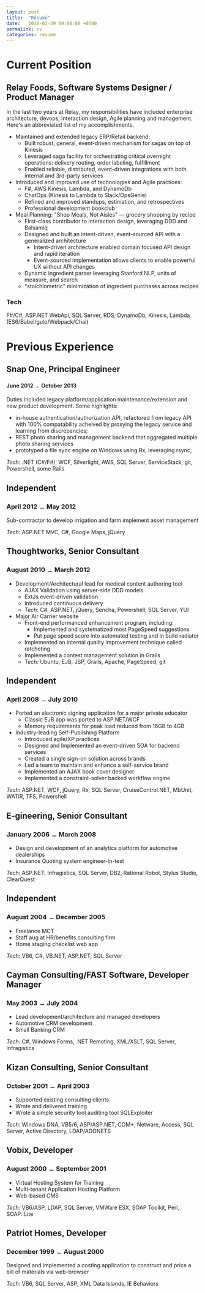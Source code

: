 ```yaml
---
layout: post
title:  "Résumé"
date:   2016-02-29 09:00:00 +0500
permalink: cv
categories: resume
---
```

Current Position
================

Relay Foods, Software Systems Designer / Product Manager
-----------------------------------
In the last two years at Relay, my responsibilities have included enterprise architecture, devops, interaction design, Agile planning and management. Here's an abbreviated list of my accomplishments.

* Maintained and extended legacy ERP/Retail backend:
  * Built robust, general, event-driven mechanism for sagas on top of Kinesis
  * Leveraged saga facility for orchestrating critical overnight operations:
delivery routing, order labeling, fulfillment
  * Enabled reliable, distributed, event-driven integrations with both internal
and 3rd-party services
* Introduced and improved use of technologies and Agile practices:
  * F#, AWS Kinesis, Lambda, and DynamoDb
  * ChatOps (Kinesis to Lambda to Slack/OpsGenie)
  * Refined and improved standups, estimation, and retrospectives
  * Professional development bookclub
* Meal Planning: "Shop Meals, Not Aisles" &mdash; grocery shopping by recipe
  * First-class contributor to interaction design, leveraging DDD and Balsamiq
  * Designed and built an intent-driven, event-sourced API with a generalized architecture
     - Intent-driven architecture enabled domain focused API design and rapid iteration
     - Event-sourced implementation allows clients to enable powerful UX without API changes
  * Dynamic ingredient parser leveraging Stanford NLP, units of measure, and search
  * "stoichiometric" minimization of ingredient purchases across recipes

### Tech
F#/C#, ASP.NET WebApi, SQL Server, RDS, DynamoDb, Kinesis, Lambda (ES6/Babel/gulp/Webpack/Chai)

Previous Experience
===================

## Snap One, Principal Engineer

#### June 2012 ﹘ October 2013

Duties included legacy platform/application maintenance/extension and new
product development. Some highlights:

* in-house authentication/authorization API, refactored from legacy API with 100%
  compatability acheived by proxying the legacy service and learning from discrepancies;
* REST photo sharing and management backend that aggregated multiple photo sharing services
* prototyped a file sync engine on Windows using Rx, leveraging rsync;

_Tech_: .NET (C#/F#), WCF, Silverlight, AWS, SQL Server, ServiceStack, git, Powershell, some Rails

## Independent

### April 2012 ﹘ May 2012

Sub-contractor to develop irrigation and farm implement asset management

_Tech_: ASP.NET MVC, C#, Google Maps, jQuery

## Thoughtworks, Senior Consultant
### August 2010 ﹘ March 2012

* Development/Architectural lead for medical content authoring tool
  * AJAX Validation using server-side DDD models
  * ExtJs event-driven validation
  * Introduced continuous delivery
  * _Tech_: C#, ASP.NET, jQuery, Sencha, Powershell, SQL Server, YUI
* Major Air Carrier website
  * Front-end performanced enhancement program, including:
    * Implemented and systematized most PageSpeed suggestions
    * Put page speed score into automated testing and in build radiator
  * Implemented an internal quality improvement technique called ratcheting
  * Implemented a contest management solution in Grails
  * _Tech_: Ubuntu, EJB, JSP, Grails, Apache, PageSpeed, git

## Independent
### April 2008 ﹘ July 2010

* Ported an electronic signing application for a major private educator
  * Classic EJB app was ported to ASP.NET/WCF
  * Memory requirements for peak load reduced from 16GB to 4GB
* Industry-leading Self-Publishing Platform
  * Introduced agile/XP practices
  * Designed and Implemented an event-driven SOA for backend services
  * Created a single sign-on solution across brands
  * Led a team to maintain and enhance a self-service brand
  * Implemented an AJAX book cover designer
  * Implemented a constraint-solver backed workflow engine

_Tech_: ASP.NET, WCF, jQuery, Rx, SQL Server, CruiseControl.NET, MbUnit, WATiR, TFS, Powershell

## E-gineering, Senior Consultant
### January 2006 ﹘ March 2008

* Design and development of an analytics platform for automotive dealerships
* Insurance Quoting system engineer-in-test

_Tech_: ASP.NET, Infragistics, SQL Server, DB2, Rational Robot, Stylus Studio, ClearQuest

## Independent
### August 2004 ﹘ December 2005

* Freelance MCT
* Staff aug at HR/benefits consulting firm
* Home staging checklist web app

_Tech_: VB6, C#, VB.NET, ASP.NET, SQL Server

## Cayman Consulting/FAST Software, Developer Manager
### May 2003 ﹘ July 2004

* Lead development/architecture and managed developers
* Automotive CRM development
* Small Banking CRM

_Tech_: C#, Windows Forms, .NET Remoting, XML/XSLT, SQL Server, Infragistics

## Kizan Consulting, Senior Consultant
### October 2001 ﹘ April 2003

* Supported existing consulting clients
* Wrote and delivered training
* Wrote a simple security tool auditing tool SQLExploiter

_Tech_: Windows DNA, VB5/6, ASP/ASP.NET, COM+, Netware, Access, SQL Server, Active Directory, LDAP/ADONETS 

## Vobix, Developer
### August 2000 ﹘ September 2001

* Virtual Hosting System for Training
* Multi-tenant Application Hosting Platform
* Web-based CMS

_Tech_: VB6/ASP, LDAP, SQL Server, VMWare ESX, SOAP Toolkit, Perl, SOAP::Lite

## Patriot Homes, Developer
### December 1999 ﹘ August 2000

Designed and implemented a costing application to construct and price a bill of materials via web-browser

_Tech_: VB6, SQL Server, ASP, XML Data Islands, IE Behaviors
